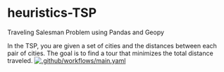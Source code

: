# heuristics-TSP
Traveling Salesman Problem using Pandas and Geopy

In the TSP, you are given a set of cities and the distances between each pair of cities. The goal is to find a tour that minimizes the total distance traveled.
[![.github/workflows/main.yaml](https://github.com/arnold1108/heuristics-TSP/actions/workflows/main.yaml/badge.svg)](https://github.com/arnold1108/heuristics-TSP/actions/workflows/main.yaml)
